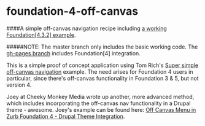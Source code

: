 foundation-4-off-canvas
=======================

####A simple off-canvas navigation recipe including [a working Foundation[4.3.2] example](paskainos.github.io/foundation-4-off-canvas/).

#####NOTE: The master branch only includes the basic working code. The [gh-pages branch](github.com/paskainos/foundation-4-off-canvas/tree/gh-pages ) includes Foundation[4] integration.

This is a simple proof of concept application using Tom Rich's [Super simple off-canvas navigation](blog.tomri.ch/super-simple-off-canvas-menu-navigation/) example. The need arises for Foundation 4 users in particular, since there's off-canvas functionality in Foundation 3 & 5, but not version 4.

Joey at Cheeky Monkey Media wrote up another, more advanced method, which includes incorporating the off-canvas nav functionality in a Drupal theme - awesome. Joey's example can be found here: [Off Canvas Menu in Zurb Foundation 4 - Drupal Theme Integration](cheekymonkeymedia.ca/blog/web-development/canvas-menu-zurb-foundation-4-drupal-theme-integration).
